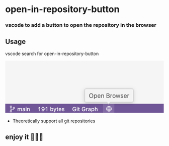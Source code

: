 # open-in-repository-button

### vscode to add a button to open the repository in the browser

## Usage

vscode search for open-in-repository-button

![Alt text](res/image.png)

- Theoretically support all git repositories

## enjoy it 🎉🎉🎉
